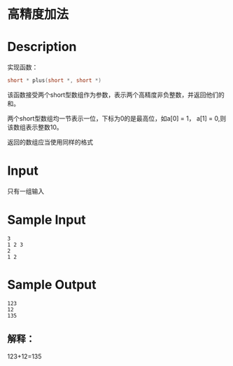# 高精度加法

# Description

实现函数：

```c
short * plus(short *, short *)
```

该函数接受两个short型数组作为参数，表示两个高精度非负整数，并返回他们的和。

两个short型数组均一节表示一位，下标为0的是最高位，如a[0] = 1， a[1] = 0,则该数组表示整数10。

返回的数组应当使用同样的格式

# Input
只有一组输入

# Sample Input

```
3
1 2 3
2
1 2

```

# Sample Output
```
123
12
135

```
 

## 解释：

123+12=135